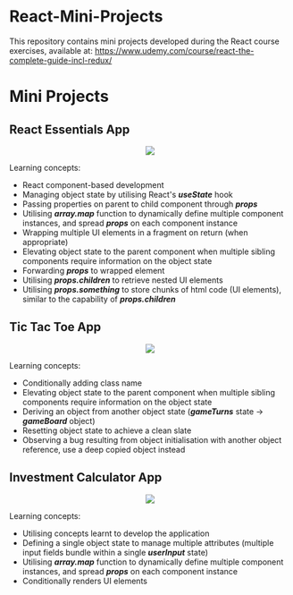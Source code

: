 # React-Mini-Projects
This repository contains mini projects developed during the React course exercises, available at: https://www.udemy.com/course/react-the-complete-guide-incl-redux/

# Mini Projects
## React Essentials App

<p align="center">
 <img src="https://github.com/leongjinghao/React-Mini-Projects/assets/73938217/1814a13d-e82f-4e62-b9a4-c16464181e25">
</p>

Learning concepts:
- React component-based development
- Managing object state by utilising React's **_useState_** hook
- Passing properties on parent to child component through **_props_**
- Utilising **_array.map_** function to dynamically define multiple component instances, and spread **_props_** on each component instance
- Wrapping multiple UI elements in a fragment on return (when appropriate)
- Elevating object state to the parent component when multiple sibling components require information on the object state
- Forwarding **_props_** to wrapped element
- Utilising **_props.children_** to retrieve nested UI elements
- Utilising **_props.something_** to store chunks of html code (UI elements), similar to the capability of **_props.children_**

## Tic Tac Toe App

<p align="center">
 <img src="https://github.com/leongjinghao/React-Mini-Projects/assets/73938217/fbbbed05-42e3-490f-98d2-ee10084776bf">
</p>

Learning concepts:
- Conditionally adding class name
- Elevating object state to the parent component when multiple sibling components require information on the object state
- Deriving an object from another object state (**_gameTurns_** state -> **_gameBoard_** object)
- Resetting object state to achieve a clean slate
- Observing a bug resulting from object initialisation with another object reference, use a deep copied object instead

## Investment Calculator App

<p align="center">
 <img src="https://github.com/leongjinghao/React-Mini-Projects/assets/73938217/f0235b6e-221e-4909-bdee-db2c6a5f7d50">
</p>

Learning concepts:
- Utilising concepts learnt to develop the application
- Defining a single object state to manage multiple attributes (multiple input fields bundle within a single **_userInput_** state)
- Utilising **_array.map_** function to dynamically define multiple component instances, and spread **_props_** on each component instance
- Conditionally renders UI elements
